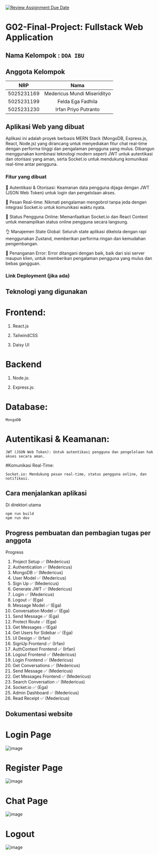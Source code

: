 [![Review Assignment Due Date](https://classroom.github.com/assets/deadline-readme-button-22041afd0340ce965d47ae6ef1cefeee28c7c493a6346c4f15d667ab976d596c.svg)](https://classroom.github.com/a/K32wTABb)
# G02-Final-Project: Fullstack Web Application

## Nama Kelompok : `DOA IBU`

## Anggota Kelompok
| NRP | Nama |
|:-----------:|:--------:|
| 5025231169  | Medericus Mundi Miseridityo |
| 5025231199  | Felda Ega Fadhila  |
| 5025231230  | Irfan Priyo Putranto  |

## Aplikasi Web yang dibuat

Aplikasi ini adalah proyek berbasis MERN Stack (MongoDB, Express.js, React, Node.js) yang dirancang untuk menyediakan fitur chat real-time dengan performa tinggi dan pengalaman pengguna yang mulus. Dibangun menggunakan kombinasi teknologi modern seperti JWT untuk autentikasi dan otorisasi yang aman, serta Socket.io untuk mendukung komunikasi real-time antar pengguna. 


### Fitur yang dibuat

🎃 Autentikasi & Otorisasi: Keamanan data pengguna dijaga dengan JWT (JSON Web Token) untuk login dan pengelolaan akses.

👾 Pesan Real-time: Nikmati pengalaman mengobrol tanpa jeda dengan integrasi Socket.io untuk komunikasi waktu nyata.

🚦 Status Pengguna Online: Memanfaatkan Socket.io dan React Context untuk menampilkan status online pengguna secara langsung.

👌 Manajemen State Global: Seluruh state aplikasi dikelola dengan rapi menggunakan Zustand, memberikan performa ringan dan kemudahan pengembangan.

🐞 Penanganan Error: Error ditangani dengan baik, baik dari sisi server maupun klien, untuk memberikan pengalaman pengguna yang mulus dan bebas gangguan.

### Link Deployment (jika ada)

## Teknologi yang digunakan

# Frontend:

1. React.js

2. TailwindCSS

3. Daisy UI

# Backend

1. Node.js:

2. Express.js:
   
# Database:
```
MongoDB
```

# Autentikasi & Keamanan:

`JWT (JSON Web Token): Untuk autentikasi pengguna dan pengelolaan hak akses secara aman.`

#Komunikasi Real-Time:

`Socket.io: Mendukung pesan real-time, status pengguna online, dan notifikasi.`

## Cara menjalankan aplikasi

Di direktori utama
```
npm run build
npm run dev
```


## Progress pembuatan dan pembagian tugas per anggota

Progress
1. Project Setup ✅ (Medericus)
2. Authentication ✅ (Medericus)
3. MongoDB ✅ (Medericus)
4. User Model ✅ (Medericus)
5. Sign Up ✅ (Medericus)
6. Generate JWT ✅ (Medericus)
7. Login ✅ (Medericus)
8. Logout ✅ (Ega)
9. Message Model ✅ (Ega)
10. Conversation Model ✅ (Ega)
11. Send Message ✅ (Ega)
12. Protect Route ✅ (Ega)
13. Get Messages ✅(Ega)
14. Get Users for Sidebar ✅ (Ega)
15. UI Design ✅ (Irfan)
16. SignUp Frontend ✅ (Irfan)
17. AuthContext Frontend ✅ (Irfan)
18. Logout Frontend ✅ (Medericus)
19. Login Frontend ✅ (Medericus)
20. Get Conversations ✅ (Medericus)
21. Send Message ✅ (Medericus)
22. Get Messages Frontend ✅ (Medericus)
23. Search Conversation ✅ (Medericus)
24. Socket.io ✅ (Ega)
25. Admin Dashboard ✅ (Medericus)
26. Read Receipt ✅ (Medericus)

## Dokumentasi website

# Login Page

![image](https://github.com/user-attachments/assets/d8c88f96-a693-4ba3-b9db-5b2e14669ee3)


# Register Page

![image](https://github.com/user-attachments/assets/d1cc5763-107e-45a4-9569-829f9c710e79)


# Chat Page

![image](https://github.com/user-attachments/assets/26d953ab-ce48-4883-91e9-b6bb22a90e35)

# Logout

![image](https://github.com/user-attachments/assets/e47f2c39-1014-42ea-b9f7-13f7f5c86fd9)




